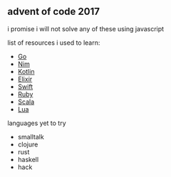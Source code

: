 ## advent of code 2017

i promise i will not solve any of these using javascript

list of resources i used to learn:
- [Go](https://gobyexample.com)
- [Nim](https://nim-by-example.github.io)
- [Kotlin](https://try.kotlinlang.org/#/Kotlin%20Koans/Introduction/Hello,%20world!/Task.kt)
- [Elixir](https://elixirschool.com/en/)
- [Swift]()
- [Ruby]()
- [Scala]()
- [Lua](https://www.lua.org/pil/contents.html)

languages yet to try
- smalltalk
- clojure
- rust
- haskell
- hack

